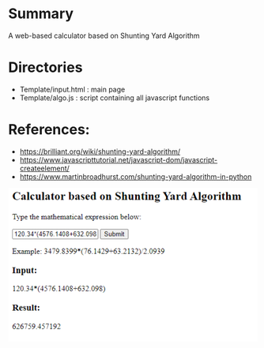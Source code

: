 # Summary
A web-based calculator based on Shunting Yard Algorithm

# Directories
- Template/input.html : main page
- Template/algo.js : script containing all javascript functions


# References:
- https://brilliant.org/wiki/shunting-yard-algorithm/
- https://www.javascripttutorial.net/javascript-dom/javascript-createelement/
- https://www.martinbroadhurst.com/shunting-yard-algorithm-in-python


![UI](UI.png)

